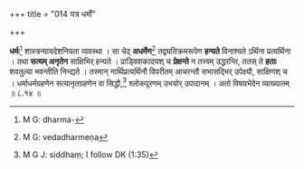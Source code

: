 +++
title = "014 यत्र धर्मो"

+++


**धर्मः**[^९४] शास्त्रन्यायदेशनियता व्यवस्था । सा चेद् **अधर्मेण**[^९५] तद्व्यतिक्रमरूपेण **हन्यते** विनाश्यते ऽर्थिना प्रत्यर्थिना । तथा **सत्यम् अनृतेन** साक्षिभिर् हन्यते । प्राड्विवाकादयश् च **प्रेक्षन्ते** न तत्त्वम् उद्धरन्ति, ततस् ते **हताः** शवतुल्या भवन्तीति निन्द्यते । तस्मान् नार्थिप्रत्यर्थिनौ विपरीतम् आचरन्तौ सभासद्भिर् उपेक्ष्यौ, साक्षिणश् च । धर्माधर्मग्रहणेन सत्यानृतग्रहणेन वा सिद्धौ,[^९६] श्लोकपूरणम् उभयोर् उपादानम् । अतो विषयभेदेन व्याख्यातम् ॥ ८.१४ ॥


[^९६]:
     M G J: siddhaṃ; I follow DK (1:35)


[^९५]:
     M G: vedadharmeṇa


[^९४]:
     M G: dharma-